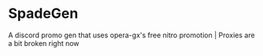 # SpadeGen
A discord promo gen that uses opera-gx's free nitro promotion | Proxies are a bit broken right now
